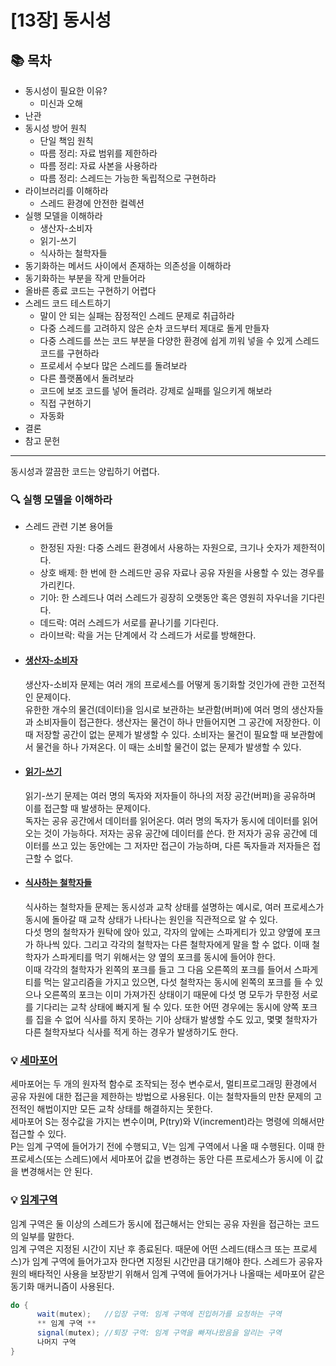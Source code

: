 # [13장] 동시성

## 📚 목차
- 동시성이 필요한 이유?
    - 미신과 오해
- 난관
- 동시성 방어 원칙
    - 단일 책임 원칙
    - 따름 정리: 자료 범위를 제한하라
    - 따름 정리: 자료 사본을 사용하라
    - 따름 정리: 스레드는 가능한 독립적으로 구현하라
- 라이브러리를 이해하라
    - 스레드 환경에 안전한 컬렉션
- 실행 모델을 이해하라
    - 생산자-소비자
    - 읽기-쓰기
    - 식사하는 철학자들
- 동기화하는 메서드 사이에서 존재하는 의존성을 이해하라
- 동기화하는 부분을 작게 만들어라
- 올바른 종료 코드는 구현하기 어렵다
- 스레드 코드 테스트하기
    - 말이 안 되는 실패는 잠정적인 스레드 문제로 취급하라
    - 다중 스레드를 고려하지 않은 순차 코드부터 제대로 돌게 만들자
    - 다중 스레드를 쓰는 코드 부분을 다양한 환경에 쉽게 끼워 넣을 수 있게 스레드 코드를 구현하라
    - 프로세서 수보다 많은 스레드를 돌려보라
    - 다른 플랫폼에서 돌려보라
    - 코드에 보조 코드를 넣어 돌려라. 강제로 실패를 일으키게 해보라
    - 직접 구현하기
    - 자동화
- 결론
- 참고 문헌

---

동시성과 깔끔한 코드는 양립하기 어렵다.

### 🔍 실행 모델을 이해하라
- 스레드 관련 기본 용어들
    - 한정된 자원: 다중 스레드 환경에서 사용하는 자원으로, 크기나 숫자가 제한적이다.
    - 상호 배제: 한 번에 한 스레드만 공유 자료나 공유 자원을 사용할 수 있는 경우를 가리킨다.
    - 기아: 한 스레드나 여러 스레드가 굉장히 오랫동안 혹은 영원히 자우너을 기다린다.
    - 데드락: 여러 스레드가 서로를 끝나기를 기다린다.
    - 라이브락: 락을 거는 단계에서 각 스레드가 서로를 방해한다.

- #### [생산자-소비자](https://ko.wikipedia.org/wiki/%EC%83%9D%EC%82%B0%EC%9E%90-%EC%86%8C%EB%B9%84%EC%9E%90_%EB%AC%B8%EC%A0%9C)
    생산자-소비자 문제는 여러 개의 프로세스를 어떻게 동기화할 것인가에 관한 고전적인 문제이다.   
    유한한 개수의 물건(데이터)을 임시로 보관하는 보관함(버퍼)에 여러 명의 생산자들과 소비자들이 접근한다. 생산자는 물건이 하나 만들어지면 그 공간에 저장한다. 이때 저장할 공간이 없는 문제가 발생할 수 있다. 소비자는 물건이 필요할 때 보관함에서 물건을 하나 가져온다. 이 때는 소비할 물건이 없는 문제가 발생할 수 있다.
- #### [읽기-쓰기](https://ko.wikipedia.org/wiki/%EB%8F%85%EC%9E%90-%EC%A0%80%EC%9E%90_%EB%AC%B8%EC%A0%9C)
    읽기-쓰기 문제는 여러 명의 독자와 저자들이 하나의 저장 공간(버퍼)을 공유하며 이를 접근할 때 발생하는 문제이다.   
    독자는 공유 공간에서 데이터를 읽어온다. 여러 명의 독자가 동시에 데이터를 읽어오는 것이 가능하다. 저자는 공유 공간에 데이터를 쓴다. 한 저자가 공유 공간에 데이터를 쓰고 있는 동안에는 그 저자만 접근이 가능하며, 다른 독자들과 저자들은 접근할 수 없다.
- #### [식사하는 철학자들](https://ko.wikipedia.org/wiki/%EC%8B%9D%EC%82%AC%ED%95%98%EB%8A%94_%EC%B2%A0%ED%95%99%EC%9E%90%EB%93%A4_%EB%AC%B8%EC%A0%9C)
    식사하는 철학자들 문제는 동시성과 교착 상태를 설명하는 예시로, 여러 프로세스가 동시에 돌아갈 때 교착 상태가 나타나는 원인을 직관적으로 알 수 있다.   
    다섯 명의 철학자가 원탁에 앉아 있고, 각자의 앞에는 스파게티가 있고 양옆에 포크가 하나씩 있다. 그리고 각각의 철학자는 다른 철학자에게 말을 할 수 없다. 이때 철학자가 스파게티를 먹기 위해서는 양 옆의 포크를 동시에 들어야 한다.    
    이때 각각의 철학자가 왼쪽의 포크를 들고 그 다음 오른쪽의 포크를 들어서 스파게티를 먹는 알고리즘을 가지고 있으면, 다섯 철학자는 동시에 왼쪽의 포크를 들 수 있으나 오른쪽의 포크는 이미 가져가진 상태이기 때문에 다섯 명 모두가 무한정 서로를 기다리는 교착 상태에 빠지게 될 수 있다. 또한 어떤 경우에는 동시에 양쪽 포크를 집을 수 없어 식사를 하지 못하는 기아 상태가 발생할 수도 있고, 몇몇 철학자가 다른 철학자보다 식사를 적게 하는 경우가 발생하기도 한다.

### 💡 [세마포어](https://ko.wikipedia.org/wiki/%EC%84%B8%EB%A7%88%ED%8F%AC%EC%96%B4)
세마포어는 두 개의 원자적 함수로 조작되는 정수 변수로서, 멀티프로그래밍 환경에서 공유 자원에 대한 접근을 제한하는 방법으로 사용된다. 이는 철학자들의 만찬 문제의 고전적인 해법이지만 모든 교착 상태를 해결하지는 못한다.   
세마포어 S는 정수값을 가지는 변수이며, P(try)와 V(increment)라는 명령에 의해서만 접근할 수 있다.   
P는 임계 구역에 들어가기 전에 수행되고, V는 임계 구역에서 나올 때 수행된다. 이때 한 프로세스(또는 스레드)에서 세마포어 값을 변경하는 동안 다른 프로세스가 동시에 이 값을 변경해서는 안 된다.


### 💡 [임계구역](https://ko.wikipedia.org/wiki/%EC%9E%84%EA%B3%84_%EA%B5%AC%EC%97%AD)
임계 구역은 둘 이상의 스레드가 동시에 접근해서는 안되는 공유 자원을 접근하는 코드의 일부를 말한다.  
임계 구역은 지정된 시간이 지난 후 종료된다. 때문에 어떤 스레드(태스크 또는 프로세스)가 임계 구역에 들어가고자 한다면 지정된 시간만큼 대기해야 한다. 스레드가 공유자원의 배타적인 사용을 보장받기 위해서 임계 구역에 들어가거나 나올때는 세마포어 같은 동기화 매커니즘이 사용된다.
```java
do {
      wait(mutex);   //입장 구역: 임계 구역에 진입허가를 요청하는 구역
      ** 임계 구역 **
      signal(mutex); //퇴장 구역: 임계 구역을 빠져나왔음을 알리는 구역
      나머지 구역
}
```